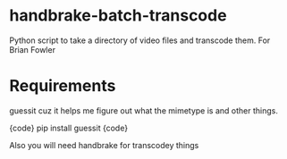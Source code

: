 # handbrake-batch-transcode
Python script to take a directory of video files and transcode them.  For Brian Fowler

# Requirements
guessit cuz it helps me figure out what the mimetype is and other things.

{code}
pip install guessit
{code}

Also you will need handbrake for transcodey things

